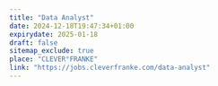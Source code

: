 ```yaml
---
title: "Data Analyst"
date: 2024-12-18T19:47:34+01:00
expirydate: 2025-01-18
draft: false
sitemap_exclude: true
place: "CLEVER°FRANKE"
link: "https://jobs.cleverfranke.com/data-analyst"
---
```

